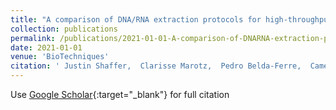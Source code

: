 ```yaml
---
title: "A comparison of DNA/RNA extraction protocols for high-throughput sequencing of microbial communities"
collection: publications
permalink: /publications/2021-01-01-A-comparison-of-DNARNA-extraction-protocols-for-high-throughput-sequencing-of-microbial-communities
date: 2021-01-01
venue: 'BioTechniques'
citation: ' Justin Shaffer,  Clarisse Marotz,  Pedro Belda-Ferre,  Cameron Martino,  Stephen Wandro,  Mehrbod Estaki,  Rodolfo Salido,  Carolina Carpenter,  Livia Zaramela,  Jeremiah Minich,  et. al&quot;A comparison of DNA/RNA extraction protocols for high-throughput sequencing of microbial communities.&quot; BioTechniques, 2021.'
---
```

Use [Google Scholar](https://scholar.google.com/scholar?q=A+comparison+of+DNA/RNA+extraction+protocols+for+high+throughput+sequencing+of+microbial+communities){:target="_blank"} for full citation